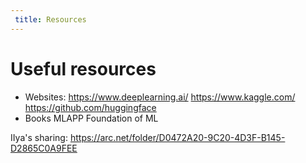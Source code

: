 ```yaml
---
 title: Resources 
---
```

# Useful resources

- Websites:
  https://www.deeplearning.ai/
  https://www.kaggle.com/
  https://github.com/huggingface
- Books
  MLAPP
  Foundation of ML

IIya's sharing:
 https://arc.net/folder/D0472A20-9C20-4D3F-B145-D2865C0A9FEE